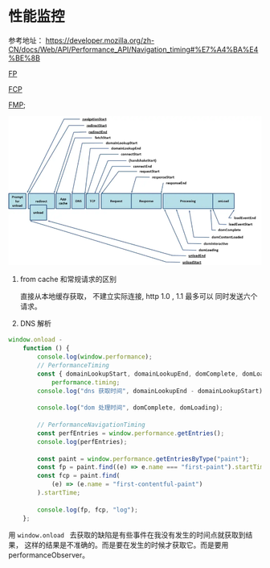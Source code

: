 # 性能监控

参考地址： https://developer.mozilla.org/zh-CN/docs/Web/API/Performance_API/Navigation_timing#%E7%A4%BA%E4%BE%8B

[FP ](https://developer.mozilla.org/zh-CN/docs/Glossary/First_paint)

[FCP](https://developer.mozilla.org/en-US/docs/Glossary/First_contentful_paint)

[FMP](https://developer.mozilla.org/en-US/docs/Glossary/First_meaningful_paint);

<img src='./img/performance.webp' />

1. from cache 和常规请求的区别

   直接从本地缓存获取， 不建立实际连接, http 1.0 , 1.1 最多可以 同时发送六个请求。

2. DNS 解析

```javascript
window.onload -
	function () {
		console.log(window.performance);
		// PerformanceTiming
		const { domainLookupStart, domainLookupEnd, domComplete, domLoading } =
			performance.timing;
		console.log("dns 获取时间", domainLookupEnd - domainLookupStart);

		console.log("dom 处理时间", domComplete, domLoading);

		// PerformanceNavigationTiming
		const perfEntries = window.performance.getEntries();
		console.log(perfEntries);

		const paint = window.performance.getEntriesByType("paint");
		const fp = paint.find((e) => e.name === "first-paint").startTime;
		const fcp = paint.find(
			(e) => (e.name = "first-contentful-paint")
		).startTime;

		console.log(fp, fcp, "log");
	};
```

用 `window.onload ` 去获取的缺陷是有些事件在我没有发生的时间点就获取到结果， 这样的结果是不准确的。而是要在发生的时候才获取它。而是要用 performanceObserver。
